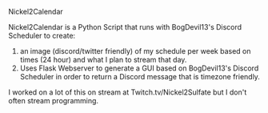 Nickel2Calendar

Nickel2Calendar is a Python Script that runs with BogDevil13's Discord Scheduler to create:

1. an image (discord/twitter friendly) of my schedule per week based on times (24 hour) and what I plan to stream that day.
2. Uses Flask Webserver to generate a GUI based on BogDevil13's Discord Scheduler in order to return a Discord message that is timezone friendly.

I worked on a lot of this on stream at Twitch.tv/Nickel2Sulfate but I don't often stream programming. 